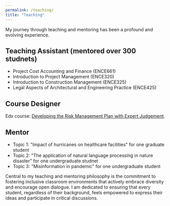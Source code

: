 ```yaml
---
permalink: /teaching/
title: "Teaching"
---
```


My journey through teaching and mentoring has been a profound and evolving experience. 

## Teaching Assistant (mentored over 300 studnets)
- Project Cost Accounting and Finance (ENCE661)
- Introduction to Project Management (ENCE320)
- Introduction to Construction Management (ENCE325)
- Legal Aspects of Architectural and Engineering Practice (ENCE425)

## Course Designer

Edx course: [Developing the Risk Management Plan with Expert Judgement](https://www.edx.org/learn/engineering/the-university-of-maryland-college-park-developing-the-risk-management-plan-with-expert-judgement). 

## Mentor 
- Topic 1: "Impact of hurricanes on healthcare facilities" for one graduate student
- Topic 2: "The application of natural language processing in nature disaster” for one undergraduate studnet
- Topic 3: "Misinformation in pandemic" for one undergraduate student 


Central to my teaching and mentoring philosophy is the commitment to fostering inclusive classroom environments that actively embrace diversity and encourage open dialogue. I am dedicated to ensuring that every student, regardless of their background, feels empowered to express their ideas and participate in critical discussions.
